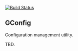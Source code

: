 [![Build Status](https://secure.travis-ci.org/goliatone/gconfig.png)](http://travis-ci.org/goliatone/gconfig)

## GConfig

Configuration management utility.

TBD.